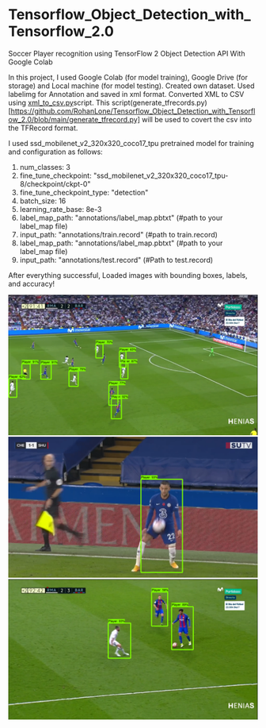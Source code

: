 # Tensorflow_Object_Detection_with_Tensorflow_2.0
Soccer Player recognition using TensorFlow 2 Object Detection API With Google Colab

In this project, I used Google Colab (for model training), Google Drive (for storage) and Local machine (for model testing).
Created own dataset. Used labelimg for Annotation and saved in xml format. Converted XML to CSV using [xml_to_csv.py](https://github.com/RohanLone/Tensorflow_Object_Detection_with_Tensorflow_2.0/blob/main/xml_to_csv.py)script. 
This script(generate_tfrecords.py)[https://github.com/RohanLone/Tensorflow_Object_Detection_with_Tensorflow_2.0/blob/main/generate_tfrecord.py] will be used to covert the csv into the TFRecord format. 

I used ssd_mobilenet_v2_320x320_coco17_tpu pretrained model for training and configuration as follows:
  1. num_classes: 3
  2. fine_tune_checkpoint: "ssd_mobilenet_v2_320x320_coco17_tpu-8/checkpoint/ckpt-0"
  3. fine_tune_checkpoint_type: "detection"
  4. batch_size: 16
  5. learning_rate_base: 8e-3
  6. label_map_path: "annotations/label_map.pbtxt" (#path to your label_map file)
  7. input_path: "annotations/train.record" (#path to train.record)
  8. label_map_path: "annotations/label_map.pbtxt" (#path to your label_map file)
  9. input_path: "annotations/test.record" (#Path to test.record)


After everything successful, Loaded images with bounding boxes, labels, and accuracy! 

![alt-text](https://github.com/RohanLone/Tensorflow_Object_Detection_with_Tensorflow_2.0/blob/main/doc/7.png) 
![alt-text](https://github.com/RohanLone/Tensorflow_Object_Detection_with_Tensorflow_2.0/blob/main/doc/6.png)
![alt-text](https://github.com/RohanLone/Tensorflow_Object_Detection_with_Tensorflow_2.0/blob/main/doc/8.png)
